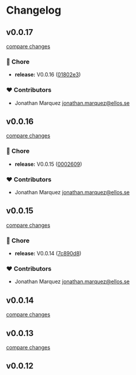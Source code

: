 # Changelog


## v0.0.17

[compare changes](https://github.com/jonathanunai/unaiui/compare/v0.0.16...v0.0.17)

### 🏡 Chore

- **release:** V0.0.16 ([01802e3](https://github.com/jonathanunai/unaiui/commit/01802e3))

### ❤️ Contributors

- Jonathan Marquez <jonathan.marquez@ellos.se>

## v0.0.16

[compare changes](https://github.com/jonathanunai/unaiui/compare/v0.0.15...v0.0.16)

### 🏡 Chore

- **release:** V0.0.15 ([0002609](https://github.com/jonathanunai/unaiui/commit/0002609))

### ❤️ Contributors

- Jonathan Marquez <jonathan.marquez@ellos.se>

## v0.0.15

[compare changes](https://github.com/jonathanunai/unaiui/compare/v0.0.14...v0.0.15)

### 🏡 Chore

- **release:** V0.0.14 ([7c890d8](https://github.com/jonathanunai/unaiui/commit/7c890d8))

### ❤️ Contributors

- Jonathan Marquez <jonathan.marquez@ellos.se>

## v0.0.14

[compare changes](https://github.com/jonathanunai/unaiui/compare/v0.0.13...v0.0.14)

## v0.0.13

[compare changes](https://github.com/jonathanunai/unaiui/compare/v0.0.12...v0.0.13)

## v0.0.12

